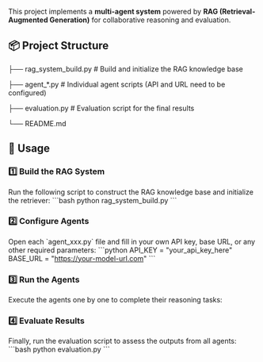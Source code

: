 This project implements a **multi-agent system** powered by **RAG (Retrieval-Augmented Generation)** for collaborative reasoning and evaluation.

## 📦 Project Structure

├── rag_system_build.py      # Build and initialize the RAG knowledge base

├── agent_*.py               # Individual agent scripts (API and URL need to be configured)

├── evaluation.py            # Evaluation script for the final results

└── README.md

## 🚀 Usage

### 1️⃣ Build the RAG System
Run the following script to construct the RAG knowledge base and initialize the retriever:
\`\`\`bash
python rag_system_build.py
\`\`\`

### 2️⃣ Configure Agents
Open each \`agent_xxx.py\` file and fill in your own API key, base URL, or any other required parameters:
\`\`\`python
API_KEY = "your_api_key_here"
BASE_URL = "https://your-model-url.com"
\`\`\`

### 3️⃣ Run the Agents
Execute the agents one by one to complete their reasoning tasks:

### 4️⃣ Evaluate Results
Finally, run the evaluation script to assess the outputs from all agents:
\`\`\`bash
python evaluation.py
\`\`\`
